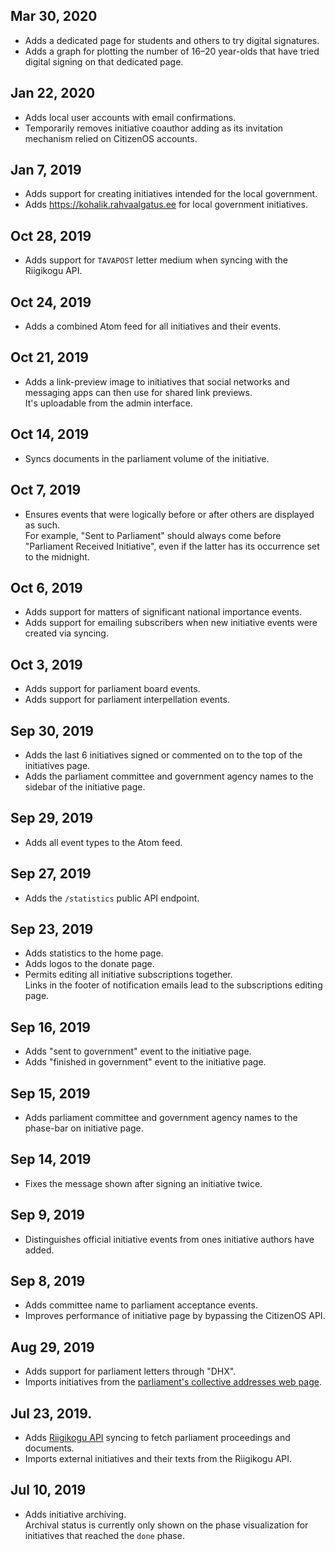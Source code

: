 ## Mar 30, 2020
- Adds a dedicated page for students and others to try digital signatures.
- Adds a graph for plotting the number of 16–20 year-olds that have tried digital signing on that dedicated page.

## Jan 22, 2020
- Adds local user accounts with email confirmations.
- Temporarily removes initiative coauthor adding as its invitation mechanism relied on CitizenOS accounts.

## Jan 7, 2019
- Adds support for creating initiatives intended for the local government.
- Adds <https://kohalik.rahvaalgatus.ee> for local government initiatives.

## Oct 28, 2019
- Adds support for `TAVAPOST` letter medium when syncing with the Riigikogu API.

## Oct 24, 2019
- Adds a combined Atom feed for all initiatives and their events.

## Oct 21, 2019
- Adds a link-preview image to initiatives that social networks and messaging apps can then use for shared link previews.  
  It's uploadable from the admin interface.

## Oct 14, 2019
- Syncs documents in the parliament volume of the initiative.

## Oct 7, 2019
- Ensures events that were logically before or after others are displayed as such.  
  For example, "Sent to Parliament" should always come before "Parliament Received Initiative", even if the latter has its occurrence set to the midnight.

## Oct 6, 2019
- Adds support for matters of significant national importance events.
- Adds support for emailing subscribers when new initiative events were created via syncing.

## Oct 3, 2019
- Adds support for parliament board events.
- Adds support for parliament interpellation events.

## Sep 30, 2019
- Adds the last 6 initiatives signed or commented on to the top of the initiatives page.
- Adds the parliament committee and government agency names to the sidebar of the initiative page.

## Sep 29, 2019
- Adds all event types to the Atom feed.

## Sep 27, 2019
- Adds the `/statistics` public API endpoint.

## Sep 23, 2019
- Adds statistics to the home page.
- Adds logos to the donate page.
- Permits editing all initiative subscriptions together.  
  Links in the footer of notification emails lead to the subscriptions editing page.

## Sep 16, 2019
- Adds "sent to government" event to the initiative page.
- Adds "finished in government" event to the initiative page.

## Sep 15, 2019
- Adds parliament committee and government agency names to the phase-bar on initiative page.

## Sep 14, 2019
- Fixes the message shown after signing an initiative twice.

## Sep 9, 2019
- Distinguishes official initiative events from ones initiative authors have added.

## Sep 8, 2019
- Adds committee name to parliament acceptance events.
- Improves performance of initiative page by bypassing the CitizenOS API.

## Aug 29, 2019
- Adds support for parliament letters through "DHX".
- Imports initiatives from the [parliament's collective addresses web page](https://www.riigikogu.ee/tutvustus-ja-ajalugu/raakige-kaasa/esitage-kollektiivne-poordumine/riigikogule-esitatud-kollektiivsed-poordumised/).

## Jul 23, 2019.
- Adds [Riigikogu API](https://github.com/riigikogu-kantselei/api) syncing to fetch parliament proceedings and documents.
- Imports external initiatives and their texts from the Riigikogu API.

## Jul 10, 2019
- Adds initiative archiving.  
  Archival status is currently only shown on the phase visualization for initiatives that reached the `done` phase.
